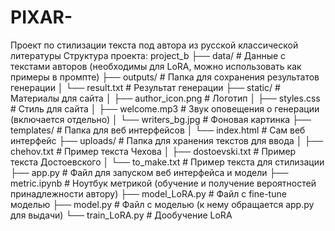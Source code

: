 # PIXAR-
Проект по стилизации текста под автора из русской классической литературы
Структура проекта:
project_b
├── data/                 # Данные с текстами авторов (необходимы для LoRA, можно использовать как примеры в промпте)
├── outputs/              # Папка для сохранения результатов генерации
│   └── result.txt        # Результат генерации
├── static/               # Материалы для сайта
│   ├── author_icon.png   # Логотип
│   ├── styles.css        # Стиль для сайта
│   ├── welcome.mp3       # Звук оповещения о генерации (включается отдельно)
│   └── writers_bg.jpg    # Фоновая картинка
├── templates/            # Папка для веб интерфейсов
│   └── index.html        # Сам веб интерфейс
├── uploads/              # Папка для хранения текстов для ввода
│   ├── chehov.txt        # Пример текста Чехова
│   ├── dostoevski.txt    # Пример текста Достоевского
│   └── to_make.txt       # Пример текста для стилизации
├── app.py                # Файл для запуском веб интерфейса и модели
├── metric.ipynb          # Ноутбук метрикой (обучение и получение вероятностей принадлежности автору)
├── model_LoRA.py         # Файл с fine-tune моделью
├── model.py              # Файл с моделью (к нему обращается app.py для выдачи)
└── train_LoRA.py         # Дообучение LoRA
